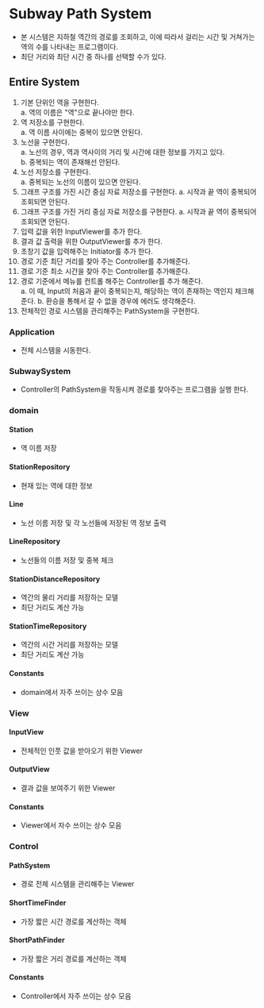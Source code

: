 # Subway Path System
- 본 시스템은 지하철 역간의 경로를 조회하고, 이에 따라서 걸리는 시간 및 거쳐가는 역의 수를 나타내는 프로그램이다.
- 최단 거리와 최단 시간 중 하나를 선택할 수가 있다.
## Entire System
1. 기본 단위인 역을 구현한다.  
a. 역의 이름은 "역"으로 끝나야만 한다.
2. 역 저장소를 구현한다.  
a. 역 이름 사이에는 중복이 있으면 안된다.  
3. 노선을 구현한다.  
a. 노선의 경우, 역과 역사이의 거리 및 시간에 대한 정보를 가지고 있다.  
b. 중복되는 역이 존재해선 안된다.
4. 노선 저장소를 구현한다.  
a. 중복되는 노선의 이름이 있으면 안된다.  
5. 그래프 구조를 가진 시간 중심 자료 저장소를 구현한다.
a. 시작과 끝 역이 중복되어 조회되면 안된다.
6. 그래프 구조를 가진 거리 중심 자료 저장소를 구현한다.
a. 시작과 끝 역이 중복되어 조회되면 안된다.
7. 입력 값을 위한 InputViewer를 추가 한다.
8. 결과 값 출력을 위한 OutputViewer를 추가 한다.
9. 초창기 값을 입력해주는 Initiator를 추가 한다.
10. 경로 기준 최단 거리를 찾아 주는 Controller를 추가해준다.
11. 경로 기준 최소 시간을 찾아 주는 Controller를 추가해준다.
12. 경로 기준에서 메뉴를 컨트롤 해주는 Controller를 추가 해준다.  
a. 이 때, Input의 처음과 끝이 중복되는지, 해당하는 역이 존재하는 역인지 체크해준다.
b. 환승을 통해서 갈 수 없을 경우에 에러도 생각해준다.
13. 전체적인 경로 시스템을 관리해주는 PathSystem을 구현한다.

### Application
- 전체 시스템을 시동한다.  
### SubwaySystem
- Controller의 PathSystem을 작동시켜 경로를 찾아주는 프로그램을 실행 한다.
### domain
#### Station
- 역 이름 저장
#### StationRepository
- 현재 있는 역에 대한 정보
#### Line
- 노선 이름 저장 및 각 노선들에 저장된 역 정보 출력
#### LineRepository
- 노선들의 이름 저장 및 중복 체크
#### StationDistanceRepository
- 역간의 물리 거리를 저장하는 모델
- 최단 거리도 계산 가능
#### StationTimeRepository
- 역간의 시간 거리를 저장하는 모델
- 최단 거리도 계산 가능
#### Constants
- domain에서 자주 쓰이는 상수 모음

### View
#### InputView
- 전체적인 인풋 값을 받아오기 위한 Viewer
#### OutputView
- 결과 값을 보여주기 위한 Viewer
#### Constants
- Viewer에서 자수 쓰이는 상수 모음


### Control
#### PathSystem
- 경로 전체 시스템을 관리해주는 Viewer
#### ShortTimeFinder
- 가장 짧은 시간 경로를 계산하는 객체
#### ShortPathFinder
- 가장 짧은 거리 경로를 계산하는 객체
#### Constants
- Controller에서 자주 쓰이는 상수 모음
